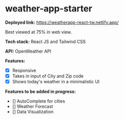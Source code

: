 # weather-app-starter

**Deployed link:** https://weatherapp-react-tw.netlify.app/

Best viewed at 75% in web view.

**Tech stack:** 
React JS and Tailwind CSS

**API:** 
OpenWeather API

**Features:**
- [X] Responsive
- [X] Takes in input of City and Zip code
- [X] Shows today's weather in a minimalistic UI

**Features to be added in progress:**
- [] AutoComplete for cities
- [] Weather Forecast
- [] Data Visualization 
